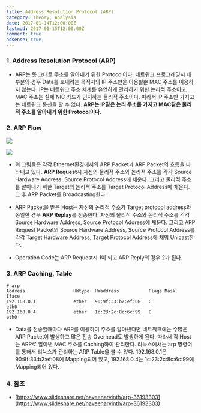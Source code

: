 ```yaml
---
title: Address Resolution Protocol (ARP)
category: Theory, Analysis
date: 2017-01-14T12:00:00Z
lastmod: 2017-01-15T12:00:00Z
comment: true
adsense: true
---
```


### 1. Address Resolution Protocol (ARP)

* ARP는 뜻 그대로 주소를 알아내기 위한 Protocol이다. 네트워크 프로그래밍시 대부분의 경우 Data를 보내려는 목적지의 IP 주소만을 이용할뿐 MAC 주소를 이용하지 않는다. IP는 네트워크 주소 체계를 유연하게 관리하기 위한 논리적 주소이고, MAC 주소는 실제 NIC 카드가 인지하는 물리적 주소이다. 따라서 IP 주소만 가지고는 네트워크 통신을 할 수 없다. **ARP는 IP같은 논리 주소를 가지고 MAC같은 물리적 주소를 알아내기 위한 Protocol이다.**

### 2. ARP Flow

![]({{site.baseurl}}/images/theory_analysis/ARP/ARP_Packet.PNG)

![]({{site.baseurl}}/images/theory_analysis/ARP/ARP_Flow.PNG)

* 위 그림들은 각각 Ethernet환경에서의 ARP Packet과 ARP Packet의 흐름을 나타내고 있다. **ARP Request**시 자신의 물리적 주소와 논리적 주소를 각각 Source Hardware Address, Source Protocol Address에 채운다. 그리고 물리적 주소를 알아내기 위한 Target의 논리적 주소를 Target Protocol Address에 채운다. 그 후 ARP Packet를 Broadcasting한다.

* ARP Packet을 받은 Host는 자신의 논리적 주소가 Target protocol address와 동일한 경우 **ARP Replay**를 전송한다. 자신의 물리적 주소와 논리적 주소를 각각 Source Hardware Address, Source Protocol Address에 채운다. 그리고 ARP Request Packet의 Source Hardware Address, Source Protocol Address를 각각 Target Hardware Address, Target Protocol Address에 채워 Unicast한다.

* Operation Code는 ARP Request시 1이 되고 ARP Reply의 경우 2가 된다.

### 3. ARP Caching, Table

~~~~
# arp
Address                  HWtype  HWaddress           Flags Mask            Iface
192.168.0.1              ether   90:9f:33:b2:ef:08   C                     eth0
192.168.0.4              ether   1c:23:2c:8c:6c:99   C                     eth0
~~~~

* Data를 전송할때마다 ARP를 이용하여 주소를 알아낸다면 네트워크에는 수많은 ARP Packet이 발생하고 많은 전송 Overhead도 발생하게 된다. 따라서 각 Host는 ARP로 알아낸 MAC 주소를 Caching하여 관리한다. 리눅스에서는 arp 명령어를 통해서 리눅스가 관리하는 ARP Table을 볼 수 있다. 192.168.0.1은 90:9f:33:b2:ef:08에 Mapping되어 있고, 192.168.0.4는 1c:23:2c:8c:6c:99에 Mapping되어 있다.

### 4. 참조

* [https://www.slideshare.net/naveenarvinth/arp-36193303](https://www.slideshare.net/naveenarvinth/arp-36193303)
